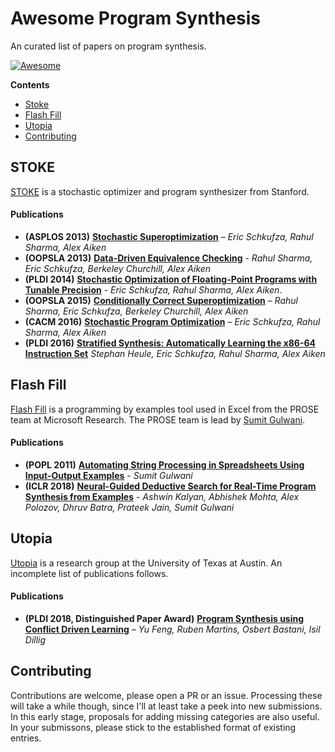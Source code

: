 # Awesome Program Synthesis
An curated list of papers on program synthesis.

[![Awesome](https://awesome.re/badge.svg)](https://awesome.re)

**Contents**

* [Stoke](#stoke)
* [Flash Fill](#flash-fill)
* [Utopia](#utopia)
* [Contributing](#contributing)

## STOKE
[STOKE](http://stoke.stanford.edu) is a stochastic optimizer and program synthesizer from Stanford. 

#### Publications
* __(ASPLOS 2013)__ [__Stochastic Superoptimization__](https://raw.githubusercontent.com/StanfordPL/stoke/develop/docs/papers/asplos13.pdf) – _Eric Schkufza, Rahul Sharma, Alex Aiken_
* __(OOPSLA 2013)__ [__Data-Driven Equivalence Checking__](https://raw.githubusercontent.com/StanfordPL/stoke/develop/docs/papers/oopsla13b.pdf) - _Rahul Sharma, Eric Schkufza, Berkeley Churchill, Alex Aiken_
* __(PLDI 2014)__ [__Stochastic Optimization of Floating-Point Programs with Tunable Precision__](https://raw.githubusercontent.com/StanfordPL/stoke/develop/docs/papers/pldi14a.pdf) - _Eric Schkufza, Rahul Sharma, Alex Aiken_.  
* __(OOPSLA 2015)__ [__Conditionally Correct Superoptimization__](https://raw.githubusercontent.com/StanfordPL/stoke/develop/docs/papers/oopsla15a.pdf) – _Rahul Sharma, Eric Schkufza, Berkeley Churchill, Alex Aiken_
* __(CACM 2016)__ [__Stochastic Program Optimization__](https://raw.githubusercontent.com/StanfordPL/stoke/develop/docs/papers/cacm16.pdf) – _Eric Schkufza, Rahul Sharma, Alex Aiken_
* __(PLDI 2016)__ [__Stratified Synthesis: Automatically Learning the x86-64 Instruction Set__](https://raw.githubusercontent.com/StanfordPL/stoke/develop/docs/papers/pldi16.pdf) _Stephan Heule, Eric Schkufza, Rahul Sharma, Alex Aiken_

## Flash Fill
[Flash Fill]() is a programming by examples tool used in Excel from the PROSE team at Microsoft Research. The PROSE team is lead by [Sumit Gulwani](https://www.microsoft.com/en-us/research/people/sumitg/). 

#### Publications

* __(POPL 2011)__ [__Automating String Processing in Spreadsheets Using Input-Output Examples__](https://www.microsoft.com/en-us/research/wp-content/uploads/2016/12/popl11-synthesis.pdf) - 
  _Sumit Gulwani_
* __(ICLR 2018)__ [__Neural-Guided Deductive Search for Real-Time Program Synthesis from Examples__](https://www.microsoft.com/en-us/research/uploads/prod/2018/01/main-ml2search.pdf) - _Ashwin Kalyan, Abhishek Mohta, Alex Polozov, Dhruv Batra, Prateek Jain, Sumit Gulwani_

## Utopia
[Utopia](http://utopia.cs.utexas.edu/) is a research group at the University of Texas at Austin. An incomplete list of publications follows.

#### Publications

* __(PLDI 2018, Distinguished Paper Award)__ [__Program Synthesis using Conflict Driven Learning__](http://www.cs.utexas.edu/~isil/pldi18-neo.pdf) – _Yu Feng, Ruben Martins, Osbert Bastani, Isil Dillig_

## Contributing
Contributions are welcome, please open a PR or an issue. Processing these will take a while though, since I'll at least take a peek into new submissions. In this early stage, proposals for adding missing categories are also useful. In your submissons, please stick to the established format of existing entries.

